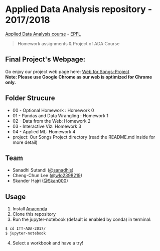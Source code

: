 # Applied Data Analysis repository - 2017/2018

[Applied Data Analysis course](http://ada.epfl.ch/) - [EPFL](http://epfl.ch)

> Homework assignments & Project of ADA Course

## Final Project's Webpage:
Go enjoy our project web page here: [Web for Songs-Project](https://goo.gl/VFLoC5)
<br>**Note: Please use Google Chrome as our web is optimized for Chrome only.**

## Folder Strucure
- 00 - Optional Homework : Homework 0
- 01 - Pandas and Data Wrangling : Homework 1
- 02 - Data from the Web: Homework 2
- 03 - Interactive Viz: Homework 3
- 04 - Applied ML: Homework 4
- project: Our Songs Project directory (read the README.md inside for more detail)

## Team

- Sanadhi Sutandi ([@sanadhis](https://github.com/sanadhis))
- Cheng-Chun Lee ([@wlo2398219](https://github.com/wlo2398219))
- Skander Hajri ([@Skan000](https://github.com/Skan000))

## Usage

1. Install [Anaconda](https://www.continuum.io/downloads)
2. Clone this repository
3. Run the jupyter-notebook (default is enabled by conda) in terminal:

  ```bash
  $ cd ITT-ADA-2017/
  $ jupyter-notebook
  ```

4. Select a workbook and have a try!